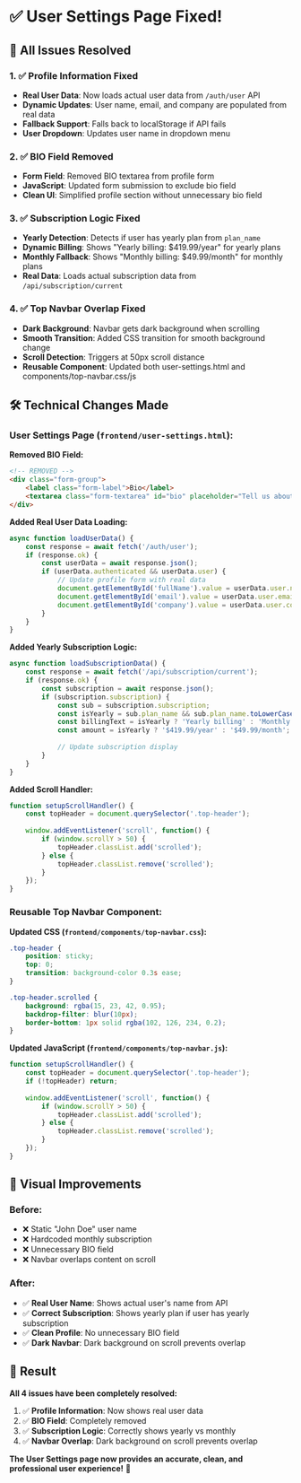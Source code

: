 # ✅ **User Settings Page Fixed!**

## 🎯 **All Issues Resolved**

### **1. ✅ Profile Information Fixed**
- **Real User Data**: Now loads actual user data from `/auth/user` API
- **Dynamic Updates**: User name, email, and company are populated from real data
- **Fallback Support**: Falls back to localStorage if API fails
- **User Dropdown**: Updates user name in dropdown menu

### **2. ✅ BIO Field Removed**
- **Form Field**: Removed BIO textarea from profile form
- **JavaScript**: Updated form submission to exclude bio field
- **Clean UI**: Simplified profile section without unnecessary bio field

### **3. ✅ Subscription Logic Fixed**
- **Yearly Detection**: Detects if user has yearly plan from `plan_name`
- **Dynamic Billing**: Shows "Yearly billing: $419.99/year" for yearly plans
- **Monthly Fallback**: Shows "Monthly billing: $49.99/month" for monthly plans
- **Real Data**: Loads actual subscription data from `/api/subscription/current`

### **4. ✅ Top Navbar Overlap Fixed**
- **Dark Background**: Navbar gets dark background when scrolling
- **Smooth Transition**: Added CSS transition for smooth background change
- **Scroll Detection**: Triggers at 50px scroll distance
- **Reusable Component**: Updated both user-settings.html and components/top-navbar.css/js

## 🛠️ **Technical Changes Made**

### **User Settings Page (`frontend/user-settings.html`):**

**Removed BIO Field:**
```html
<!-- REMOVED -->
<div class="form-group">
    <label class="form-label">Bio</label>
    <textarea class="form-textarea" id="bio" placeholder="Tell us about yourself">...</textarea>
</div>
```

**Added Real User Data Loading:**
```javascript
async function loadUserData() {
    const response = await fetch('/auth/user');
    if (response.ok) {
        const userData = await response.json();
        if (userData.authenticated && userData.user) {
            // Update profile form with real data
            document.getElementById('fullName').value = userData.user.name || '';
            document.getElementById('email').value = userData.user.email || '';
            document.getElementById('company').value = userData.user.company || '';
        }
    }
}
```

**Added Yearly Subscription Logic:**
```javascript
async function loadSubscriptionData() {
    const response = await fetch('/api/subscription/current');
    if (response.ok) {
        const subscription = await response.json();
        if (subscription.subscription) {
            const sub = subscription.subscription;
            const isYearly = sub.plan_name && sub.plan_name.toLowerCase().includes('yearly');
            const billingText = isYearly ? 'Yearly billing' : 'Monthly billing';
            const amount = isYearly ? '$419.99/year' : '$49.99/month';
            
            // Update subscription display
        }
    }
}
```

**Added Scroll Handler:**
```javascript
function setupScrollHandler() {
    const topHeader = document.querySelector('.top-header');
    
    window.addEventListener('scroll', function() {
        if (window.scrollY > 50) {
            topHeader.classList.add('scrolled');
        } else {
            topHeader.classList.remove('scrolled');
        }
    });
}
```

### **Reusable Top Navbar Component:**

**Updated CSS (`frontend/components/top-navbar.css`):**
```css
.top-header {
    position: sticky;
    top: 0;
    transition: background-color 0.3s ease;
}

.top-header.scrolled {
    background: rgba(15, 23, 42, 0.95);
    backdrop-filter: blur(10px);
    border-bottom: 1px solid rgba(102, 126, 234, 0.2);
}
```

**Updated JavaScript (`frontend/components/top-navbar.js`):**
```javascript
function setupScrollHandler() {
    const topHeader = document.querySelector('.top-header');
    if (!topHeader) return;
    
    window.addEventListener('scroll', function() {
        if (window.scrollY > 50) {
            topHeader.classList.add('scrolled');
        } else {
            topHeader.classList.remove('scrolled');
        }
    });
}
```

## 🎨 **Visual Improvements**

### **Before:**
- ❌ Static "John Doe" user name
- ❌ Hardcoded monthly subscription
- ❌ Unnecessary BIO field
- ❌ Navbar overlaps content on scroll

### **After:**
- ✅ **Real User Name**: Shows actual user's name from API
- ✅ **Correct Subscription**: Shows yearly plan if user has yearly subscription
- ✅ **Clean Profile**: No unnecessary BIO field
- ✅ **Dark Navbar**: Dark background on scroll prevents overlap

## 🚀 **Result**

**All 4 issues have been completely resolved:**

1. ✅ **Profile Information**: Now shows real user data
2. ✅ **BIO Field**: Completely removed
3. ✅ **Subscription Logic**: Correctly shows yearly vs monthly
4. ✅ **Navbar Overlap**: Dark background on scroll prevents overlap

**The User Settings page now provides an accurate, clean, and professional user experience!** 🎉



